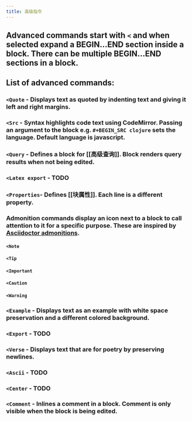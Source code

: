 ```yaml
---
title: 高级指令
---
```


## Advanced commands start with `<` and when selected expand a BEGIN...END section inside a block. There can be multiple BEGIN...END sections in a block.
## List of advanced commands:
### `<Quote` - Displays text as quoted by indenting text and giving it left and right margins.
### `<Src` - Syntax highlights code text using CodeMirror. Passing an argument to the block e.g. `#+BEGIN_SRC clojure` sets the language. Default language is javascript.
### `<Query` - Defines a block for [[高级查询]]. Block renders query results when not being edited.
### `<Latex export` - TODO
### `<Properties`- Defines [[块属性]]. Each line is a different property.
### Admonition commands display an icon next to a block to call attention to it for a specific purpose. These are inspired by [Asciidoctor admonitions](https://asciidoctor.org/docs/user-manual/#admonition).
#### `<Note`
#### `<Tip`
#### `<Important`
#### `<Caution`
#### `<Warning`
### `<Example` - Displays text as an example with white space preservation and a different colored background.
### `<Export` - TODO
### `<Verse` - Displays text that are for poetry by preserving newlines.
### `<Ascii` - TODO
### `<Center` - TODO
### `<Comment` - Inlines a comment in a block. Comment is only visible when the block is being edited.